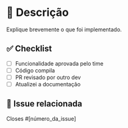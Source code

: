 # 📌 Descrição

Explique brevemente o que foi implementado.

## ✅ Checklist

- [ ] Funcionalidade aprovada pelo time
- [ ] Código compila
- [ ] PR revisado por outro dev
- [ ] Atualizei a documentação

## 🔗 Issue relacionada

Closes #[número_da_issue]
